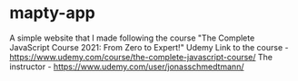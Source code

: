 # mapty-app
A simple website that I made following the course "The Complete JavaScript Course 2021: From Zero to Expert!"
Udemy Link to the course - https://www.udemy.com/course/the-complete-javascript-course/
The instructor - https://www.udemy.com/user/jonasschmedtmann/
